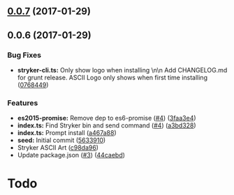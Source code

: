 <a name="0.0.7"></a>
## [0.0.7](https://github.com/stryker-mutator/stryker-cli/compare/v0.0.6...v0.0.7) (2017-01-29)



<a name="0.0.6"></a>
## 0.0.6 (2017-01-29)


### Bug Fixes

* **stryker-cli.ts:** Only show logo when installing \n\n Add CHANGELOG.md for grunt release. ASCII Logo only shows when first time installing ([0768449](https://github.com/stryker-mutator/stryker-cli/commit/0768449))


### Features

* **es2015-promise:** Remove dep to es6-promise ([#4](https://github.com/stryker-mutator/stryker-cli/issues/4)) ([3faa3e4](https://github.com/stryker-mutator/stryker-cli/commit/3faa3e4))
* **index.ts:** Find Stryker bin and send command ([#4](https://github.com/stryker-mutator/stryker-cli/issues/4)) ([a3bd328](https://github.com/stryker-mutator/stryker-cli/commit/a3bd328))
* **index.ts:** Prompt install ([a467a88](https://github.com/stryker-mutator/stryker-cli/commit/a467a88))
* **seed:** Initial commit ([5633910](https://github.com/stryker-mutator/stryker-cli/commit/5633910))
* Stryker ASCII Art ([c98da96](https://github.com/stryker-mutator/stryker-cli/commit/c98da96))
* Update package.json ([#3](https://github.com/stryker-mutator/stryker-cli/issues/3)) ([44caebd](https://github.com/stryker-mutator/stryker-cli/commit/44caebd))



# Todo